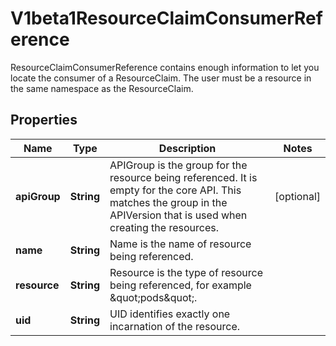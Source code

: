 

# V1beta1ResourceClaimConsumerReference

ResourceClaimConsumerReference contains enough information to let you locate the consumer of a ResourceClaim. The user must be a resource in the same namespace as the ResourceClaim.

## Properties

| Name | Type | Description | Notes |
|------------ | ------------- | ------------- | -------------|
|**apiGroup** | **String** | APIGroup is the group for the resource being referenced. It is empty for the core API. This matches the group in the APIVersion that is used when creating the resources. |  [optional] |
|**name** | **String** | Name is the name of resource being referenced. |  |
|**resource** | **String** | Resource is the type of resource being referenced, for example \&quot;pods\&quot;. |  |
|**uid** | **String** | UID identifies exactly one incarnation of the resource. |  |




